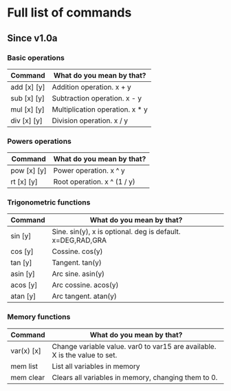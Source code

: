 # Full list of commands

## Since v1.0a
### Basic operations

| Command     | What do you mean by that?       |
|-------------|---------------------------------|
| add [x] [y] | Addition operation. x + y       |
| sub [x] [y] | Subtraction operation. x - y    |
| mul [x] [y] | Multiplication operation. x * y |
| div [x] [y] | Division operation. x / y       |

### Powers operations

| Command     | What do you mean by that?   |
|-------------|-----------------------------|
| pow [x] [y] | Power operation. x ^ y      |
| rt [x] [y]  | Root operation. x ^ (1 / y) |

### Trigonometric functions

| Command      | What do you mean by that?                                  |
|--------------|------------------------------------------------------------|
| sin <x> [y]  | Sine. sin(y), x is optional. deg is default. x=DEG,RAD,GRA |
| cos <x> [y]  | Cossine. cos(y)                                            |
| tan <x> [y]  | Tangent. tan(y)                                            |
| asin <x> [y] | Arc sine. asin(y)                                          |
| acos <x> [y] | Arc cossine. acos(y)                                       |
| atan <x> [y] | Arc tangent. atan(y)                                       |

### Memory functions

| Command    | What do you mean by that?                                                  |
|------------|----------------------------------------------------------------------------|
| var(x) [x] | Change variable value. var0 to var15 are available. X is the value to set. |
| mem list   | List all variables in memory                                               |
| mem clear  | Clears all variables in memory, changing them to 0.                        |

